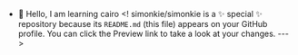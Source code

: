 - 👋 Hello, I am learning cairo
<!
simonkie/simonkie is a ✨ special ✨ repository because its `README.md` (this file) appears on your GitHub profile.
You can click the Preview link to take a look at your changes.
--->
